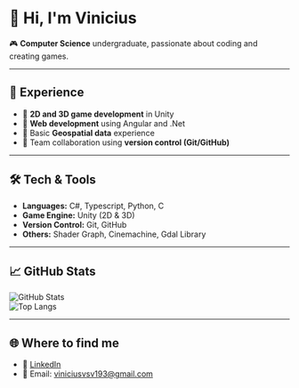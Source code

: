 # 👋 Hi, I'm Vinicius

🎮 **Computer Science** undergraduate, passionate about coding and creating games.    

---

## 🚀 Experience  
- 🔹 **2D and 3D game development** in Unity 
- 🔹 **Web development** using Angular and .Net
- 🔹 Basic **Geospatial data** experience
- 🔹 Team collaboration using **version control (Git/GitHub)**  

---

## 🛠️ Tech & Tools  
- **Languages:** C#, Typescript, Python, C  
- **Game Engine:** Unity (2D & 3D)  
- **Version Control:** Git, GitHub  
- **Others:** Shader Graph, Cinemachine, Gdal Library

---

## 📈 GitHub Stats  
![GitHub Stats](https://github-readme-stats.vercel.app/api?username=ViniciusVsV&show_icons=true&theme=tokyonight)  
![Top Langs](https://github-readme-stats.vercel.app/api/top-langs/?username=ViniciusVsV&layout=compact&theme=tokyonight)  

---

## 🌐 Where to find me  
- 💼 [LinkedIn](https://www.linkedin.com/in/vinícius-de-sousa-viana-9a6751384/)  
- 📧 Email: viniciusvsv193@gmail.com  
